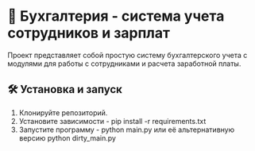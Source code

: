 # 🧾 Бухгалтерия - система учета сотрудников и зарплат

Проект представляет собой простую систему бухгалтерского учета с модулями для работы с сотрудниками и расчета заработной платы.

## 🛠 Установка и запуск

1. Клонируйте репозиторий.
2. Установите зависимости - pip install -r requirements.txt
3. Запустите программу - python main.py или её альтернативную версию python dirty_main.py
